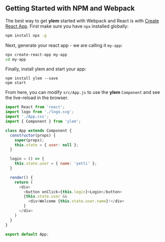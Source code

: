 ## Getting Started with NPM and Webpack

The best way to get **ylem** started with Webpack and React is with [Create React App](https://github.com/facebook/create-react-app). First make sure you have `npx` installed globally:

```sh
npm install npx -g
```

Next, generate your react app - we are calling it `my-app`:

```sh
npx create-react-app my-app
cd my-app
```

Finally, install ylem and start your app:

```
npm install ylem --save
npm start
```

From here, you can modify `src/App.js` to use the **ylem** `Component` and see the live-reload in the browser.

```js
import React from 'react';
import logo from './logo.svg';
import './App.css';
import { Component } from 'ylem';

class App extends Component {
  constructor(props) {
    super(props);
    this.state = { user: null };
  }

  login = () => {
    this.state.user = { name: 'yetti' };
  }

  render() {
    return (
      <div>
        <button onClick={this.login}>Login</button>
        {this.state.user && 
          <div>Welcome {this.state.user.name}!</div>
        }
      </div>
    )
  }
}

export default App;
```
